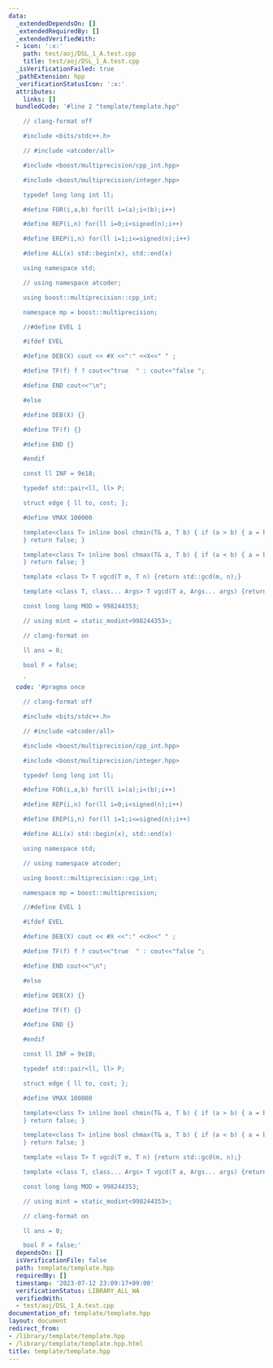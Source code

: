 ```yaml
---
data:
  _extendedDependsOn: []
  _extendedRequiredBy: []
  _extendedVerifiedWith:
  - icon: ':x:'
    path: test/aoj/DSL_1_A.test.cpp
    title: test/aoj/DSL_1_A.test.cpp
  _isVerificationFailed: true
  _pathExtension: hpp
  _verificationStatusIcon: ':x:'
  attributes:
    links: []
  bundledCode: '#line 2 "template/template.hpp"

    // clang-format off

    #include <bits/stdc++.h>

    // #include <atcoder/all>

    #include <boost/multiprecision/cpp_int.hpp>

    #include <boost/multiprecision/integer.hpp>

    typedef long long int ll;

    #define FOR(i,a,b) for(ll i=(a);i<(b);i++)

    #define REP(i,n) for(ll i=0;i<signed(n);i++)

    #define EREP(i,n) for(ll i=1;i<=signed(n);i++)

    #define ALL(x) std::begin(x), std::end(x)

    using namespace std;

    // using namespace atcoder;

    using boost::multiprecision::cpp_int;

    namespace mp = boost::multiprecision;

    //#define EVEL 1

    #ifdef EVEL

    #define DEB(X) cout << #X <<":" <<X<<" " ;

    #define TF(f) f ? cout<<"true  " : cout<<"false ";

    #define END cout<<"\n";

    #else

    #define DEB(X) {}

    #define TF(f) {}

    #define END {}

    #endif

    const ll INF = 9e18;

    typedef std::pair<ll, ll> P;

    struct edge { ll to, cost; };

    #define VMAX 100000

    template<class T> inline bool chmin(T& a, T b) { if (a > b) { a = b; return true;
    } return false; }

    template<class T> inline bool chmax(T& a, T b) { if (a < b) { a = b; return true;
    } return false; }

    template <class T> T vgcd(T m, T n) {return std::gcd(m, n);}

    template <class T, class... Args> T vgcd(T a, Args... args) {return vgcd(a, vgcd(args...));}

    const long long MOD = 998244353;

    // using mint = static_modint<998244353>;

    // clang-format on

    ll ans = 0;

    bool F = false;

    '
  code: '#pragma once

    // clang-format off

    #include <bits/stdc++.h>

    // #include <atcoder/all>

    #include <boost/multiprecision/cpp_int.hpp>

    #include <boost/multiprecision/integer.hpp>

    typedef long long int ll;

    #define FOR(i,a,b) for(ll i=(a);i<(b);i++)

    #define REP(i,n) for(ll i=0;i<signed(n);i++)

    #define EREP(i,n) for(ll i=1;i<=signed(n);i++)

    #define ALL(x) std::begin(x), std::end(x)

    using namespace std;

    // using namespace atcoder;

    using boost::multiprecision::cpp_int;

    namespace mp = boost::multiprecision;

    //#define EVEL 1

    #ifdef EVEL

    #define DEB(X) cout << #X <<":" <<X<<" " ;

    #define TF(f) f ? cout<<"true  " : cout<<"false ";

    #define END cout<<"\n";

    #else

    #define DEB(X) {}

    #define TF(f) {}

    #define END {}

    #endif

    const ll INF = 9e18;

    typedef std::pair<ll, ll> P;

    struct edge { ll to, cost; };

    #define VMAX 100000

    template<class T> inline bool chmin(T& a, T b) { if (a > b) { a = b; return true;
    } return false; }

    template<class T> inline bool chmax(T& a, T b) { if (a < b) { a = b; return true;
    } return false; }

    template <class T> T vgcd(T m, T n) {return std::gcd(m, n);}

    template <class T, class... Args> T vgcd(T a, Args... args) {return vgcd(a, vgcd(args...));}

    const long long MOD = 998244353;

    // using mint = static_modint<998244353>;

    // clang-format on

    ll ans = 0;

    bool F = false;'
  dependsOn: []
  isVerificationFile: false
  path: template/template.hpp
  requiredBy: []
  timestamp: '2023-07-12 23:09:17+09:00'
  verificationStatus: LIBRARY_ALL_WA
  verifiedWith:
  - test/aoj/DSL_1_A.test.cpp
documentation_of: template/template.hpp
layout: document
redirect_from:
- /library/template/template.hpp
- /library/template/template.hpp.html
title: template/template.hpp
---
```

